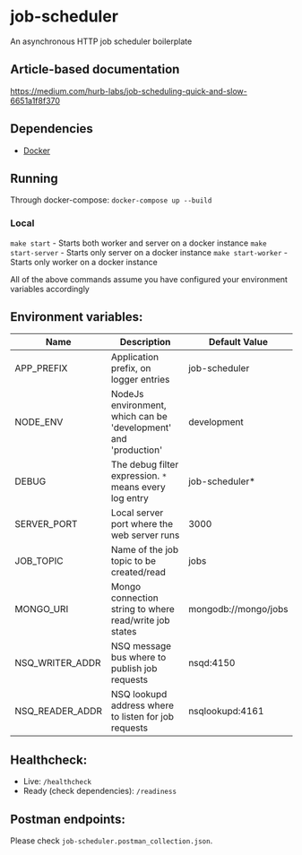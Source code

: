 # job-scheduler

An asynchronous HTTP job scheduler boilerplate

## Article-based documentation
https://medium.com/hurb-labs/job-scheduling-quick-and-slow-6651a1f8f370

## Dependencies

-   [Docker](https://www.docker.com/docker-community)

## Running

Through docker-compose:
`docker-compose up --build`

### Local

`make start` - Starts both worker and server on a docker instance
`make start-server` - Starts only server on a docker instance
`make start-worker` - Starts only worker on a docker instance

All of the above commands assume you have configured your environment variables accordingly

## Environment variables:

| Name            | Description                                                     | Default Value        |
| --------------- | --------------------------------------------------------------- | -------------------- |
| APP_PREFIX      | Application prefix, on logger entries                           | job-scheduler        |
| NODE_ENV        | NodeJs environment, which can be 'development' and 'production' | development          |
| DEBUG           | The debug filter expression. `*` means every log entry          | job-scheduler\*      |
| SERVER_PORT     | Local server port where the web server runs                     | 3000                 |
| JOB_TOPIC       | Name of the job topic to be created/read                        | jobs                 |
| MONGO_URI       | Mongo connection string to where read/write job states          | mongodb://mongo/jobs |
| NSQ_WRITER_ADDR | NSQ message bus where to publish job requests                   | nsqd:4150            |
| NSQ_READER_ADDR | NSQ lookupd address where to listen for job requests            | nsqlookupd:4161      |

## Healthcheck:

-   Live:
    `/healthcheck`
-   Ready (check dependencies):
    `/readiness`

## Postman endpoints:

Please check `job-scheduler.postman_collection.json`.
